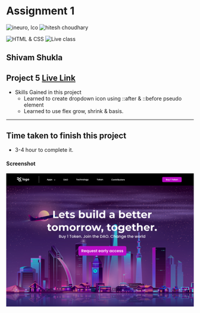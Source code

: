 # Assignment 1

![ineuro, lco](https://img.shields.io/badge/iNeuron-LCO-green)
![hitesh choudhary](https://img.shields.io/badge/Hitesh--Choudhary-Full--stack--JS--bootcamp-red)

![HTML & CSS](https://img.shields.io/badge/HTML-CSS-orange)
![Live class](https://img.shields.io/badge/LIVE--CLASS-PROJECT--5-lightgrey)

## Shivam Shukla

## Project 5 [Live Link](#)

-   Skills Gained in this project
    -   Learned to create dropdown icon using ::after & ::before pseudo element
    -   Learned to use flex grow, shrink & basis.


---

## Time taken to finish this project

-  3-4 hour to complete it.

#### Screenshot

![Desktop](5.png)
